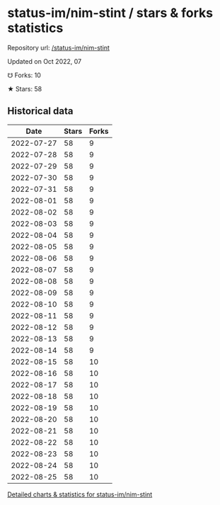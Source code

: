 # status-im/nim-stint / stars & forks statistics

Repository url: [/status-im/nim-stint](https://github.com/status-im/nim-stint)

Updated on Oct 2022, 07

☋ Forks: 10

★ Stars: 58

## Historical data
| Date | Stars | Forks |
|------|-------|-------|
| 2022-07-27 | 58 | 9 | 
| 2022-07-28 | 58 | 9 | 
| 2022-07-29 | 58 | 9 | 
| 2022-07-30 | 58 | 9 | 
| 2022-07-31 | 58 | 9 | 
| 2022-08-01 | 58 | 9 | 
| 2022-08-02 | 58 | 9 | 
| 2022-08-03 | 58 | 9 | 
| 2022-08-04 | 58 | 9 | 
| 2022-08-05 | 58 | 9 | 
| 2022-08-06 | 58 | 9 | 
| 2022-08-07 | 58 | 9 | 
| 2022-08-08 | 58 | 9 | 
| 2022-08-09 | 58 | 9 | 
| 2022-08-10 | 58 | 9 | 
| 2022-08-11 | 58 | 9 | 
| 2022-08-12 | 58 | 9 | 
| 2022-08-13 | 58 | 9 | 
| 2022-08-14 | 58 | 9 | 
| 2022-08-15 | 58 | 10 | 
| 2022-08-16 | 58 | 10 | 
| 2022-08-17 | 58 | 10 | 
| 2022-08-18 | 58 | 10 | 
| 2022-08-19 | 58 | 10 | 
| 2022-08-20 | 58 | 10 | 
| 2022-08-21 | 58 | 10 | 
| 2022-08-22 | 58 | 10 | 
| 2022-08-23 | 58 | 10 | 
| 2022-08-24 | 58 | 10 | 
| 2022-08-25 | 58 | 10 | 


[Detailed charts & statistics for status-im/nim-stint](https://reviewgithub.com/rep/status-im/nim-stint)
